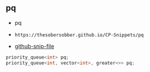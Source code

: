 
## pq

- pq
- ```
  https://thesobersobber.github.io/CP-Snippets/pq
  ```
- [github-snip-file](https://github.com/theSoberSobber/CP-Snippets/blob/main/snippets.json#L2013)

```cpp
priority_queue<int> pq;
priority_queue<int, vector<int>, greater<>> pq;
```
